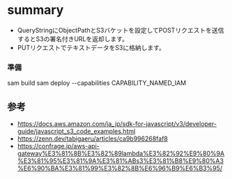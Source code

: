 # summary
- QueryStringにObjectPathとS3バケットを設定してPOSTリクエストを送信するとS3の署名付きURLを返却します。
- PUTリクエストでテキストデータをS3に格納します。
### 準備

sam build
sam deploy --capabilities CAPABILITY_NAMED_IAM

## 参考
- https://docs.aws.amazon.com/ja_jp/sdk-for-javascript/v3/developer-guide/javascript_s3_code_examples.html
- https://zenn.dev/tabigaeru/articles/ca9b996268faf8
- https://confrage.jp/aws-api-gateway%E3%81%8B%E3%82%89lambda%E3%82%92%E9%80%9A%E3%81%95%E3%81%9A%E3%81%ABs3%E3%81%B8%E9%80%A3%E6%90%BA%E3%81%99%E3%82%8B%E6%96%B9%E6%B3%95/